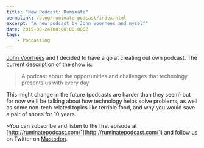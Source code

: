 ```yaml
---
title: "New Podcast: Ruminate"
permalink: /blog/ruminate-podcast/index.html
excerpt: "A new podcast by John Voorhees and myself"
date: 2015-08-24T00:00:00.000Z
tags:
    - Podcasting
---
```


[John Voorhees](https://johnvoorhees.co/) and I decided to have a go at creating out own podcast. The current description of the show is:

> A podcast about the opportunities and challenges that technology presents us with every day

This might change in the future (podcasts are harder than they seem) but for now we'll be talking about how technology helps solve problems, as well as some non-tech related topics like terrible food, and why you would save a pair of shoes for 10 years.

~You can subscribe and listen to the first episode at [http://ruminatepodcast.com/1](http://ruminatepodcast.com/1) and follow us ~~on Twitter~~ on [Mastodon](https://social.lol/@ruminate).
